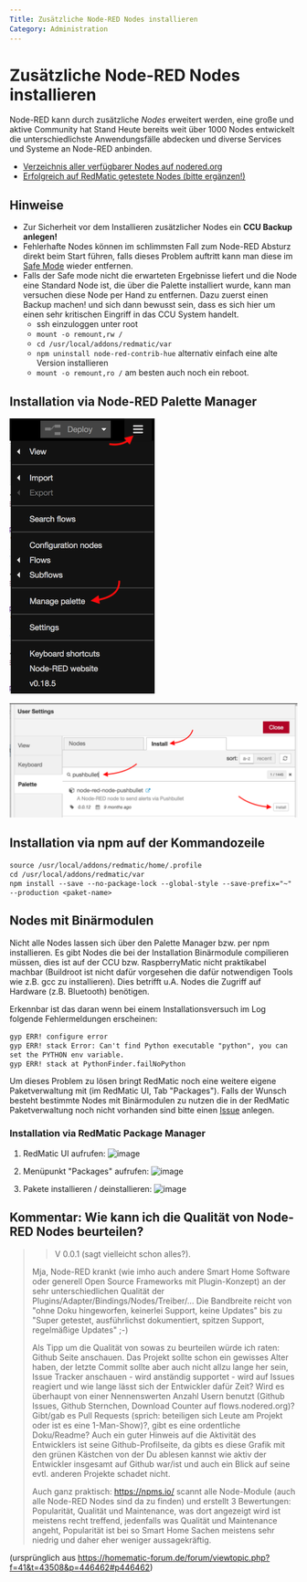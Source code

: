 ```yaml
---
Title: Zusätzliche Node-RED Nodes installieren
Category: Administration
---
```


# Zusätzliche Node-RED Nodes installieren

Node-RED kann durch zusätzliche _Nodes_ erweitert werden, eine große und aktive Community hat Stand Heute bereits weit über 1000 Nodes entwickelt die unterschiedlichste Anwendungsfälle abdecken und diverse Services und Systeme an Node-RED anbinden.

* [Verzeichnis aller verfügbarer Nodes auf nodered.org](https://flows.nodered.org/?type=node&num_pages=1)
* [Erfolgreich auf RedMatic getestete Nodes (bitte ergänzen!)](Erfolgreich-getestete-Nodes)

## Hinweise

* Zur Sicherheit vor dem Installieren zusätzlicher Nodes ein **CCU Backup anlegen!**
* Fehlerhafte Nodes können im schlimmsten Fall zum Node-RED Absturz direkt beim Start führen, falls dieses Problem auftritt kann man diese im [Safe Mode](safe-mode) wieder entfernen.
* Falls der Safe mode nicht die erwarteten Ergebnisse liefert und die Node eine Standard Node ist, die über die Palette installiert wurde, kann man versuchen diese Node per Hand zu entfernen. Dazu zuerst einen Backup machen! und sich dann bewusst sein, dass es sich hier um einen sehr kritischen Eingriff in das CCU System handelt.
  * ssh einzuloggen unter root
  * `mount -o remount,rw /`
  * `cd /usr/local/addons/redmatic/var`
  * `npm uninstall node-red-contrib-hue` alternativ einfach eine alte Version installieren
  * `mount -o remount,ro /` am besten auch noch ein reboot. 

## Installation via Node-RED Palette Manager

![](images/node-install-1.png)

![](images/node-install-2.png)

## Installation via npm auf der Kommandozeile

```
source /usr/local/addons/redmatic/home/.profile
cd /usr/local/addons/redmatic/var
npm install --save --no-package-lock --global-style --save-prefix="~" --production <paket-name>
```

## Nodes mit Binärmodulen

Nicht alle Nodes lassen sich über den Palette Manager bzw. per npm installieren. Es gibt Nodes die bei der Installation Binärmodule compilieren müssen, dies ist auf der CCU bzw. RaspberryMatic nicht praktikabel machbar (Buildroot ist nicht dafür vorgesehen die dafür notwendigen Tools wie z.B. gcc zu installieren). Dies betrifft u.A. Nodes die Zugriff auf Hardware (z.B. Bluetooth) benötigen. 

Erkennbar ist das daran wenn bei einem Installationsversuch im Log folgende Fehlermeldungen erscheinen:

```
gyp ERR! configure error
gyp ERR! stack Error: Can't find Python executable "python", you can set the PYTHON env variable.
gyp ERR! stack at PythonFinder.failNoPython 
```

Um dieses Problem zu lösen bringt RedMatic noch eine weitere eigene Paketverwaltung mit (im RedMatic UI, Tab "Packages"). Falls der Wunsch besteht bestimmte Nodes mit Binärmodulen zu nutzen die in der RedMatic Paketverwaltung noch nicht vorhanden sind bitte einen [Issue](https://github.com/rdmtc/RedMatic/issues) anlegen.

### Installation via RedMatic Package Manager

1.  RedMatic UI aufrufen: 
![image](https://user-images.githubusercontent.com/12692680/54923090-ce8a9780-4f09-11e9-8219-86ce56e4f716.png)

2. Menüpunkt "Packages" aufrufen:
![image](https://user-images.githubusercontent.com/12692680/54923099-d1858800-4f09-11e9-8ce0-2402a2bced6f.png)

3. Pakete installieren / deinstallieren:
![image](https://user-images.githubusercontent.com/12692680/54923104-d5b1a580-4f09-11e9-8668-22509a30ec3a.png)





## Kommentar: Wie kann ich die Qualität von Node-RED Nodes beurteilen?

> > V 0.0.1 (sagt vielleicht schon alles?).
>
> Mja, Node-RED krankt (wie imho auch andere Smart Home Software oder generell Open Source Frameworks mit Plugin-Konzept) an der sehr unterschiedlichen Qualität der Plugins/Adapter/Bindings/Nodes/Treiber/... Die Bandbreite reicht von "ohne Doku hingeworfen, keinerlei Support, keine Updates" bis zu "Super getestet, ausführlichst dokumentiert, spitzen Support, regelmäßige Updates" ;-)
>
> Als Tipp um die Qualität von sowas zu beurteilen würde ich raten: Github Seite anschauen. Das Projekt sollte schon ein gewisses Alter haben, der letzte Commit sollte aber auch nicht allzu lange her sein, Issue Tracker anschauen - wird anständig supportet - wird auf Issues reagiert und wie lange lässt sich der Entwickler dafür Zeit? Wird es überhaupt von einer Nennenswerten Anzahl Usern benutzt (Github Issues, Github Sternchen, Download Counter auf flows.nodered.org)? Gibt/gab es Pull Requests (sprich: beteiligen sich Leute am Projekt oder ist es eine 1-Man-Show)?, gibt es eine ordentliche Doku/Readme? Auch ein guter Hinweis auf die Aktivität des Entwicklers ist seine Github-Profilseite, da gibts es diese Grafik mit den grünen Kästchen von der Du ablesen kannst wie aktiv der Entwickler insgesamt auf Github war/ist und auch ein Blick auf seine evtl. anderen Projekte schadet nicht.
>
> Auch ganz praktisch: https://npms.io/ scannt alle Node-Module (auch alle Node-RED Nodes sind da zu finden) und erstellt 3 Bewertungen: Popularität, Qualität und Maintenance, was dort angezeigt wird ist meistens recht treffend, jedenfalls was Qualität und Maintenance angeht, Popularität ist bei so Smart Home Sachen meistens sehr niedrig und daher eher weniger aussagekräftig.

(ursprünglich aus https://homematic-forum.de/forum/viewtopic.php?f=41&t=43508&p=446462#p446462)
